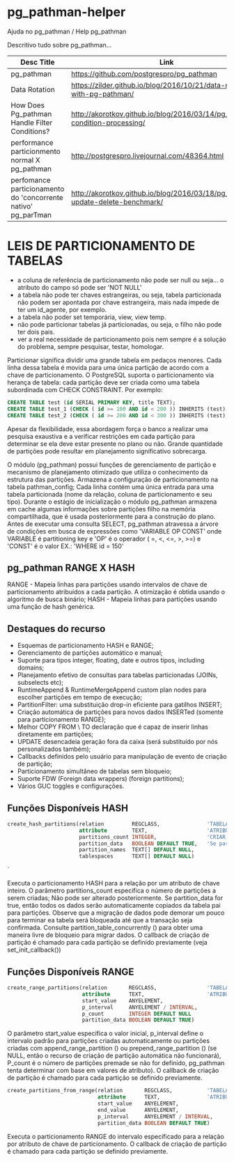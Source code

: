 # pg_pathman-helper
Ajuda no pg_pathman / Help pg_pathman

Descritivo tudo sobre pg_pathman...

Desc Title  | Link
------------- | -------------
pg_pathman  | https://github.com/postgrespro/pg_pathman
Data Rotation | https://zilder.github.io/blog/2016/10/21/data-rotation-with-pg-pathman/
How Does Pg_pathman Handle Filter Conditions? | http://akorotkov.github.io/blog/2016/03/14/pg_pathman-condition-processing/
performance particionmento normal X pg_pathman | http://postgrespro.livejournal.com/48364.html
perfomance particionamento do 'concorrente nativo' pg_parTman | http://akorotkov.github.io/blog/2016/03/18/pg_pathman-update-delete-benchmark/


# LEIS DE PARTICIONAMENTO DE TABELAS
- a coluna de referência de particionamento não pode ser null ou seja... o atributo do campo só pode ser 'NOT NULL'
- a tabela não pode ter chaves estrangeiras, ou seja, tabela particionada não podem ser apontada por chave estrangeira, mais nada impede de ter um id_agente, por exemplo.
- a tabela não poder set temporária, view, view temp.
- não pode particionar tabelas já particionadas, ou seja, o filho não pode ter dois pais.
- ver a real necessidade de particionamento pois nem sempre é a solução do problema, sempre pesquisar, testar, homologar.

Particionar significa dividir uma grande tabela em pedaços menores. 
Cada linha dessa tabela é movida para uma única partição de acordo com a chave de particionamento. 
O PostgreSQL suporta o particionamento via herança de tabela: cada partição deve ser criada como uma tabela subordinada com 
CHECK CONSTRAINT. Por exemplo:

```sql
CREATE TABLE test (id SERIAL PRIMARY KEY, title TEXT);
CREATE TABLE test_1 (CHECK ( id >= 100 AND id < 200 )) INHERITS (test);
CREATE TABLE test_2 (CHECK ( id >= 200 AND id < 300 )) INHERITS (test);
```

Apesar da flexibilidade, essa abordagem força o banco a realizar uma pesquisa exaustiva e a 
verificar restrições em cada partição para determinar se ela deve estar presente no plano ou não. 
Grande quantidade de partições pode resultar em planejamento significativo sobrecarga.

O módulo (pg_pathman) possui funções de gerenciamento de partição e mecanismo de planejamento otimizado que utiliza o conhecimento da estrutura das partições. 
Armazena a configuração de particionamento na tabela pathman_config; 
Cada linha contém uma única entrada para uma tabela particionada (nome da relação, coluna de particionamento e seu tipo). 
Durante o estágio de inicialização o módulo pg_pathman armazena em cache algumas informações sobre partições filho na memória compartilhada, 
que é usada posteriormente para a construção do plano. 
Antes de executar uma consulta SELECT, pg_pathman atravessa a árvore de condições em busca de expressões como 
'VARIABLE OP CONST' onde VARIABLE é partitioning key e 'OP' é o operador ( =, <, <=, >, >=) e 'CONST' é o valor
EX.: 'WHERE id = 150'

## pg_pathman RANGE X HASH ##

RANGE 	- Mapeia linhas para partições usando intervalos de chave de particionamento atribuídos a cada partição. 
A otimização é obtida usando o algoritmo de busca binário;
HASH 	- Mapeia linhas para partições usando uma função de hash genérica.

## Destaques do recurso ##

- Esquemas de particionamento HASH e RANGE;
- Gerenciamento de partições automático e manual;
- Suporte para tipos integer, floating, date e outros tipos, including domains;
- Planejamento efetivo de consultas para tabelas particionadas (JOINs, subselects etc);
- RuntimeAppend & RuntimeMergeAppend custom plan nodes para escolher partições em tempo de execução;
- PartitionFilter: uma substituição drop-in eficiente para gatilhos INSERT;
- Criação automática de partições para novos dados INSERTed (somente para particionamento RANGE);
- Melhor COPY FROM \ TO declaração que é capaz de inserir linhas diretamente em partições;
- UPDATE desencadeia geração fora da caixa (será substituído por nós personalizados também);
- Callbacks definidos pelo usuário para manipulação de evento de criação de partição;
- Particionamento simultâneo de tabelas sem bloqueio;
- Suporte FDW (Foreign data wrappers) (foreign partitions);
- Vários GUC toggles e configurações.

## Funções Disponíveis HASH ##

```sql
create_hash_partitions(relation         REGCLASS, 				'TABELA PARTICIONAR'
                       attribute        TEXT,					'ATRIBUTO DE PARTICIONAMENTO'
                       partitions_count INTEGER,				'CRIAR X PARTICIONAMENTOS'
                       partition_data   BOOLEAN DEFAULT TRUE,	'Se partition_data for true, então todos os dados serão automaticamente copiados da tabela pai para partições'
                       partition_names  TEXT[] DEFAULT NULL,	
                       tablespaces      TEXT[] DEFAULT NULL)
 ```
`		       
					   
Executa o particionamento HASH para a relação por um atributo de chave inteiro. 
O parâmetro partitions_count especifica o número de partições a serem criadas; 
Não pode ser alterado posteriormente. Se partition_data for true, então todos os dados serão automaticamente copiados da tabela pai para partições. 
Observe que a migração de dados pode demorar um pouco para terminar ea tabela será bloqueada até que a transação seja confirmada. 
Consulte partition_table_concurrently () para obter uma maneira livre de bloqueio para migrar dados. 
O callback de criação de partição é chamado para cada partição se definido previamente (veja set_init_callback())

## Funções Disponíveis RANGE ##


```sql
create_range_partitions(relation       REGCLASS,				'TABELA PARTICIONAR'
                        attribute      TEXT,					'ATRIBUTO DE PARTICIONAMENTO'
                        start_value    ANYELEMENT,
                        p_interval     ANYELEMENT / INTERVAL,
                        p_count        INTEGER DEFAULT NULL
                        partition_data BOOLEAN DEFAULT TRUE)
 ```
						
O parâmetro start_value especifica o valor inicial, p_interval define o intervalo padrão para partições criadas automaticamente 
ou partições criadas com append_range_partition () ou prepend_range_partition () 
(se NULL, então o recurso de criação de partição automática não funcionará), P_count é o número de partições premade 
se não for definido, pg_pathman tenta determinar com base em valores de atributo). O callback de criação de partição é chamado para cada partição se 
definido previamente.

```sql
create_partitions_from_range(relation       REGCLASS,			'TABELA PARTICIONAR'
                             attribute      TEXT,				'ATRIBUTO DE PARTICIONAMENTO'
                             start_value    ANYELEMENT,
                             end_value      ANYELEMENT,
                             p_interval     ANYELEMENT / INTERVAL,
                             partition_data BOOLEAN DEFAULT TRUE)
 ```
						
Executa o particionamento RANGE do intervalo especificado para a relação por atributo de chave de particionamento. 
O callback de criação de partição é chamado para cada partição se definido previamente.


